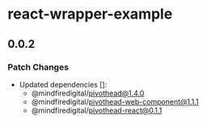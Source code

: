 # react-wrapper-example

## 0.0.2

### Patch Changes

- Updated dependencies []:
  - @mindfiredigital/pivothead@1.4.0
  - @mindfiredigital/pivothead-web-component@1.1.1
  - @mindfiredigital/pivothead-react@0.1.1
